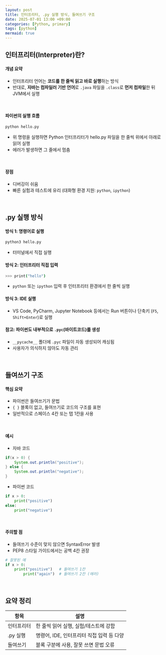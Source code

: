 ```yaml
---
layout: post
title: 인터프리터, .py 실행 방식, 들여쓰기 구조
date: 2025-07-01 13:00 +09:00
categories: [Python, primary]
tags: [python]
mermaid: true
---
```


## 인터프리터(Interpreter)란?

#### 개념 요약

- 인터프리터 언어는 **코드를 한 줄씩 읽고 바로 실행**하는 방식
- 반대로, **자바는 컴파일러 기반 언어**로 `.java` 파일을 `.class`로 **먼저 컴파일**한 뒤 JVM에서 실행

<br>

#### 파이썬의 실행 흐름

```bash
python hello.py
```

- 위 명령을 실행하면 Python 인터프리터가 hello.py 파일을 한 줄씩 위에서 아래로 읽어 실행 
- 에러가 발생하면 그 줄에서 멈춤

<br>

#### 장점

- 디버깅이 쉬움
- 빠른 실험과 테스트에 유리 (대화형 환경 지원: `python`, `ipython`)

<br>

## .py 실행 방식

#### 방식 1: 명령어로 실행

```bash
python3 hello.py
```

- 터미널에서 직접 실행

#### 방식 2: 인터프리터 직접 입력

```bash
>>> print("hello")
```

- `python` 또는 `ipython` 입력 후 인터프리터 환경에서 한 줄씩 실행

#### 방식 3: IDE 실행

- VS Code, PyCharm, Jupyter Notebook 등에서는 Run 버튼이나 단축키 (`F5`, `Shift+Enter`)로 실행

#### 참고: 파이썬도 내부적으로 `.pyc`(바이트코드)를 생성

- `__pycache__` 폴더에 `.pyc` 파일이 자동 생성되어 캐싱됨
- 사용자가 의식하지 않아도 자동 관리

<br>

## 들여쓰기 구조

#### 핵심 요약

- 파이썬은 들여쓰기가 문법
- `{ }` 블록이 없고, 들여쓰기로 코드의 구조를 표현
- 일반적으로 스페이스 4칸 또는 탭 1칸을 사용

<br>

#### 예시

- 자바 코드

```java
if(x > 0) {
    System.out.println("positive");
} else {
    System.out.println("negative");
}
```

- 파이썬 코드

```python
if x > 0:
    print("positive")
else:
    print("negative")
```

<br>

#### 주의할 점

- 들여쓰기 수준이 맞지 않으면 SyntaxError 발생
- PEP8 스타일 가이드에서는 공백 4칸 권장

```python
# 잘못된 예
if x > 0:
    print("positive")   # 들여쓰기 1칸
        print("again")  # 들여쓰기 2칸 (에러)
```

<br>

## 요약 정리

| 항목 | 설명 |
|-|-|
| 인터프리터 | 한 줄씩 읽어 실행, 실험/테스트에 강함 |
| .py 실행 | 명령어, IDE, 인터프리터 직접 입력 등 다양 |
| 들여쓰기 | 블록 구분에 사용, 잘못 쓰면 문법 오류 |

